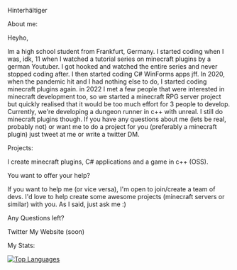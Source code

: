 Hinterhältiger

About me:

Heyho,

Im a high school student from Frankfurt, Germany. I started coding when I was, idk, 11 when I watched a tutorial series on minecraft plugins by a german Youtuber. I got hooked and watched the entire series and never stopped coding after. I then started coding C# WinForms apps jff. In 2020, when the pandemic hit and I had nothing else to do, I started coding minecraft plugins again. in 2022 I met a few people that were interested in minecraft development too, so we started a minecraft RPG server project but quickly realised that it would be too much effort for 3 people to develop. Currently, we're developing a dungeon runner in c++ with unreal. I still do minecraft plugins though. If you have any questions about me (lets be real, probably not) or want me to do a project for you (preferably a minecraft plugin) just tweet at me or write a twitter DM.

Projects:

I create minecraft plugins, C# applications and a game in c++ (OSS).

You want to offer your help?

If you want to help me (or vice versa), I'm open to join/create a team of devs. I'd love to help create some awesome projects (minecraft servers or similar) with you. As I said, just ask me :)

Any Questions left?

Twitter
My Website (soon)

My Stats:

[![Top Languages](https://github-readme-stats.vercel.app/api/top-langs/?username=Hinterhaeltiger&layout=compact&theme=radical)](https://github.com/anuraghazra/github-readme-stats)
